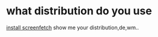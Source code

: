 # what distribution do you use

[install screenfetch](https://github.com/KittyKatt/screenFetch/wiki/Installation)
show me your distribution,de,wm..
